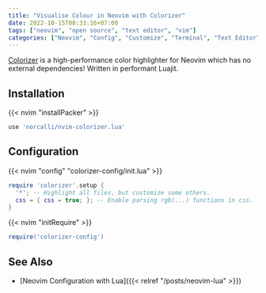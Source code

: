 ```yaml
---
title: "Visualise Colour in Neovim with Colorizer"
date: 2022-10-15T08:33:16+07:00
tags: ["neovim", "open source", "text editor", "vim"]
categories: ["Neovim", "Config", "Customize", "Terminal", "Text Editor"]
---
```


[Colorizer](https://github.com/norcalli/nvim-colorizer.lua) is a high-performance color highlighter for Neovim which has no external dependencies! Written in performant Luajit.

## Installation

{{< nvim "installPacker" >}}

```lua
use 'norcalli/nvim-colorizer.lua'
```

## Configuration

{{< nvim "config" "colorizer-config/init.lua" >}}

```lua {linenos=table,hl_lines=[1],linenostart=1}
require 'colorizer'.setup {
  '*'; -- Highlight all files, but customize some others.
  css = { css = true; }; -- Enable parsing rgb(...) functions in css.
}
```

{{< nvim "initRequire" >}}

```lua
require('colorizer-config')
```

## See Also

- [Neovim Configuration with Lua]({{< relref "/posts/neovim-lua" >}})
